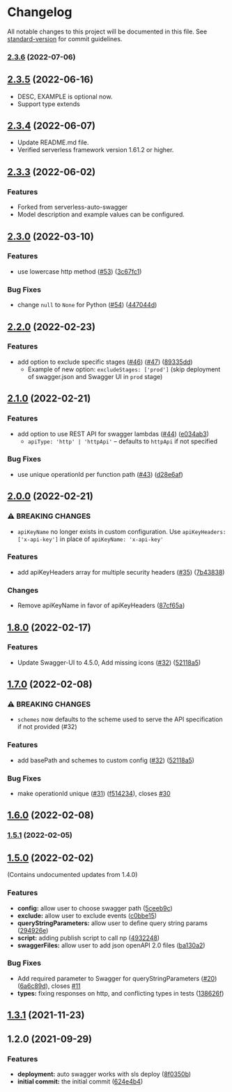 # Changelog

All notable changes to this project will be documented in this file. See [standard-version](https://github.com/conventional-changelog/standard-version) for commit guidelines.

### [2.3.6](https://github.com/2CHAN0/serverless-auto-swagger-desc-example/compare/v2.3.5...v2.3.6) (2022-07-06)

## [2.3.5](https://github.com/2CHAN0/serverless-auto-swagger-desc-example/compare/v2.3.4...v2.3.5) (2022-06-16)

- DESC, EXAMPLE is optional now.
- Support type extends

## [2.3.4](https://github.com/2CHAN0/serverless-auto-swagger-desc-example/compare/v2.3.3...v2.3.4) (2022-06-07)

- Update README.md file.
- Verified serverless framework version 1.61.2 or higher.

## [2.3.3](https://github.com/2CHAN0/serverless-auto-swagger-desc-example/compare/v2.3.2...v2.3.3) (2022-06-02)

### Features

- Forked from serverless-auto-swagger
- Model description and example values can be configured.

## [2.3.0](https://github.com/SamWSoftware/serverless-auto-swagger/compare/v2.2.0...v2.3.0) (2022-03-10)

### Features

- use lowercase http method ([#53](https://github.com/SamWSoftware/serverless-auto-swagger/issues/53)) ([3c67fc1](https://github.com/SamWSoftware/serverless-auto-swagger/commit/3c67fc15e22fd5c4a0dd574b0596dae9ade5f94b))

### Bug Fixes

- change `null` to `None` for Python ([#54](https://github.com/SamWSoftware/serverless-auto-swagger/issues/54)) ([447044d](https://github.com/SamWSoftware/serverless-auto-swagger/commit/447044deb57da1477c22a84e968e27e145711816))

## [2.2.0](https://github.com/SamWSoftware/serverless-auto-swagger/compare/v2.1.0...v2.2.0) (2022-02-23)

### Features

- add option to exclude specific stages ([#46](https://github.com/SamWSoftware/serverless-auto-swagger/issues/46)) ([#47](https://github.com/SamWSoftware/serverless-auto-swagger/issues/47)) ([89335dd](https://github.com/SamWSoftware/serverless-auto-swagger/commit/89335ddde741bf4b9f244d6f2c03d47f7a065800))
  - Example of new option: `excludeStages: ['prod']` (skip deployment of swagger.json and Swagger UI in `prod` stage)

## [2.1.0](https://github.com/SamWSoftware/serverless-auto-swagger/compare/v2.0.0...v2.1.0) (2022-02-21)

### Features

- add option to use REST API for swagger lambdas ([#44](https://github.com/SamWSoftware/serverless-auto-swagger/issues/44)) ([e034ab3](https://github.com/SamWSoftware/serverless-auto-swagger/commit/e034ab39dc973bed8a47731dcb58e560dc9fe404))
  - `apiType: 'http' | 'httpApi'` – defaults to `httpApi` if not specified

### Bug Fixes

- use unique operationId per function path ([#43](https://github.com/SamWSoftware/serverless-auto-swagger/issues/43)) ([d28e6af](https://github.com/SamWSoftware/serverless-auto-swagger/commit/d28e6afc4cf16048c4ba91939ce300e6d89dbff5))

## [2.0.0](https://github.com/SamWSoftware/serverless-auto-swagger/compare/v1.8.0...v2.0.0) (2022-02-21)

### ⚠ BREAKING CHANGES

- `apiKeyName` no longer exists in custom configuration. Use `apiKeyHeaders: ['x-api-key']` in place of `apiKeyName: 'x-api-key'`

### Features

- add apiKeyHeaders array for multiple security headers ([#35](https://github.com/SamWSoftware/serverless-auto-swagger/issues/35)) ([7b43838](https://github.com/SamWSoftware/serverless-auto-swagger/commit/7b438388a72f6352ebbc0472f23f2d73c4452229))

### Changes

- Remove apiKeyName in favor of apiKeyHeaders ([87cf65a](https://github.com/SamWSoftware/serverless-auto-swagger/commit/87cf65a96a854f289c1d6ef0725a98d7be8333cf))

## [1.8.0](https://github.com/SamWSoftware/serverless-auto-swagger/compare/v1.7.0...v1.8.0) (2022-02-17)

### Features

- Update Swagger-UI to 4.5.0, Add missing icons ([#32](https://github.com/SamWSoftware/serverless-auto-swagger/issues/34)) ([52118a5](https://github.com/SamWSoftware/serverless-auto-swagger/commit/2f808c7926fcbf36c5d4e290a085a2c259c1716b))

## [1.7.0](https://github.com/SamWSoftware/serverless-auto-swagger/compare/v1.6.0...v1.7.0) (2022-02-08)

### ⚠ BREAKING CHANGES

- `schemes` now defaults to the scheme used to serve the API specification if not provided (#32)

### Features

- add basePath and schemes to custom config ([#32](https://github.com/SamWSoftware/serverless-auto-swagger/issues/32)) ([52118a5](https://github.com/SamWSoftware/serverless-auto-swagger/commit/52118a58c50f58a4ecdeb597c5a470c3abd1af3a))

### Bug Fixes

- make operationId unique ([#31](https://github.com/SamWSoftware/serverless-auto-swagger/issues/31)) ([f514234](https://github.com/SamWSoftware/serverless-auto-swagger/commit/f51423475a186bcee9e072a223f02e31b3b4b54e)), closes [#30](https://github.com/SamWSoftware/serverless-auto-swagger/issues/30)

## [1.6.0](https://github.com/SamWSoftware/serverless-auto-swagger/compare/v1.5.0...v1.6.0) (2022-02-08)

### [1.5.1](https://github.com/SamWSoftware/serverless-auto-swagger/compare/v1.5.0...v1.5.1) (2022-02-05)

## [1.5.0](https://github.com/SamWSoftware/serverless-auto-swagger/compare/v1.2.1...v1.5.0) (2022-02-02)

(Contains undocumented updates from 1.4.0)

### Features

- **config:** allow user to choose swagger path ([5ceeb9c](https://github.com/SamWSoftware/serverless-auto-swagger/commit/5ceeb9ced707a7c807fd3728e3e7295602e80381))
- **exclude:** allow user to exclude events ([c0bbe15](https://github.com/SamWSoftware/serverless-auto-swagger/commit/c0bbe15ab6dd962fe2851bf27d2fe33a1899a182))
- **queryStringParameters:** allow user to define query string params ([294926e](https://github.com/SamWSoftware/serverless-auto-swagger/commit/294926ec5d18b253ff42ae47a1b1ab229d738d9e))
- **script:** adding publish script to call np ([4932248](https://github.com/SamWSoftware/serverless-auto-swagger/commit/49322489d27d1db0cc1dd53a34824d2c59112620))
- **swaggerFiles:** allow user to add json openAPI 2.0 files ([ba130a2](https://github.com/SamWSoftware/serverless-auto-swagger/commit/ba130a2d733a97d8069761ae36db455c172817ce))

### Bug Fixes

- Add required parameter to Swagger for queryStringParameters ([#20](https://github.com/SamWSoftware/serverless-auto-swagger/issues/20)) ([6a6c89d](https://github.com/SamWSoftware/serverless-auto-swagger/commit/6a6c89dfe2fceafb271cd0423fd29a8877b85e5a)), closes [#11](https://github.com/SamWSoftware/serverless-auto-swagger/issues/11)
- **types:** fixing responses on http, and conflicting types in tests ([138626f](https://github.com/SamWSoftware/serverless-auto-swagger/commit/138626fa2c6c320d30fd1064790ff981417b4ede))

## [1.3.1](https://github.com/SamWSoftware/serverless-auto-swagger/compare/v1.3.0...v1.3.1) (2021-11-23)

## 1.2.0 (2021-09-29)

### Features

- **deployment:** auto swagger works with sls deploy ([8f0350b](https://github.com/SamWSoftware/serverless-auto-swagger/commit/8f0350b69ec3bb77be4a1c609bf5a71f8281a866))
- **initial commit:** the initial commit ([624e4b4](https://github.com/SamWSoftware/serverless-auto-swagger/commit/624e4b4cf1dbb9768ed720dcbc04040e0b93a97c))
